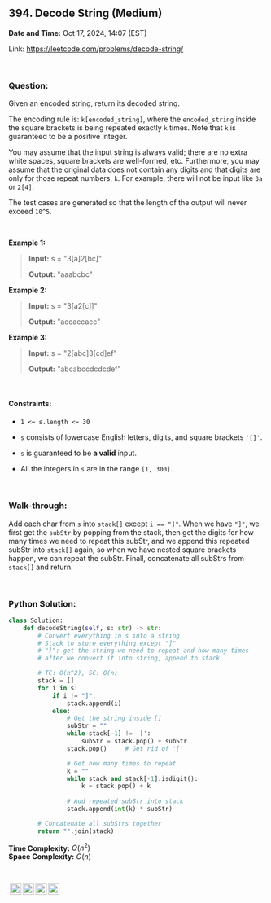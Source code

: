 ## 394. Decode String (Medium)
**Date and Time:** Oct 17, 2024, 14:07 (EST)

Link: https://leetcode.com/problems/decode-string/

<br>

### Question:
Given an encoded string, return its decoded string.

The encoding rule is: `k[encoded_string]`, where the `encoded_string` inside the square brackets is being repeated exactly `k` times. Note that `k` is guaranteed to be a positive integer.

You may assume that the input string is always valid; there are no extra white spaces, square brackets are well-formed, etc. Furthermore, you may assume that the original data does not contain any digits and that digits are only for those repeat numbers, `k`. For example, there will not be input like `3a` or `2[4]`.

The test cases are generated so that the length of the output will never exceed `10^5`.

<br>

**Example 1:**
> **Input:** s = "3[a]2[bc]"
> 
> **Output:** "aaabcbc"

**Example 2:**
> **Input:** s = "3[a2[c]]"
> 
> **Output:** "accaccacc"

**Example 3:**
> **Input:** s = "2[abc]3[cd]ef"
> 
> **Output:** "abcabccdcdcdef"

<br>

#### Constraints:
* `1 <= s.length <= 30`

* `s` consists of lowercase English letters, digits, and square brackets `'[]'`.

* `s` is guaranteed to be **a valid** input.

* All the integers in `s` are in the range `[1, 300]`.

<br>

### Walk-through: 
Add each char from `s` into `stack[]` except `i == "]"`. When we have `"]"`, we first get the `subStr` by popping from the stack, then get the digits for how many times we need to repeat this subStr, and we append this repeated subStr into `stack[]` again, so when we have nested square brackets happen, we can repeat the subStr. Finall, concatenate all subStrs from `stack[]` and return.

<br>

### Python Solution:
```python
class Solution:
    def decodeString(self, s: str) -> str:
        # Convert everything in s into a string
        # Stack to store everything except "]"
        # "]": get the string we need to repeat and how many times
        # after we convert it into string, append to stack

        # TC: O(n^2), SC: O(n)
        stack = []
        for i in s:
            if i != "]":
                stack.append(i)
            else:
                # Get the string inside []
                subStr = ""
                while stack[-1] != '[':
                    subStr = stack.pop() + subStr
                stack.pop()     # Get rid of '['

                # Get how many times to repeat
                k = ""
                while stack and stack[-1].isdigit():
                    k = stack.pop() + k
                
                # Add repeated subStr into stack
                stack.append(int(k) * subStr) 

        # Concatenate all subStrs together
        return "".join(stack)
```
**Time Complexity:** $O(n^2)$ <br>
**Space Complexity:** $O(n)$

<br>

<img style="height:22px!important;margin-left:3px;vertical-align:text-bottom;" src="https://mirrors.creativecommons.org/presskit/icons/cc.svg?ref=chooser-v1" alt="CC BY-NC-SA" title="CC BY-NC-SA"><img style="height:22px!important;margin-left:3px;vertical-align:text-bottom;" src="https://mirrors.creativecommons.org/presskit/icons/by.svg?ref=chooser-v1" alt="BY: credit must be given to the creator" title="BY: credit must be given to the creator"><img style="height:22px!important;margin-left:3px;vertical-align:text-bottom;" src="https://mirrors.creativecommons.org/presskit/icons/nc.svg?ref=chooser-v1" alt="NC: Only noncommercial uses of the work are permitted" title="NC: Only noncommercial uses of the work are permitted"><img style="height:22px!important;margin-left:3px;vertical-align:text-bottom;" src="https://mirrors.creativecommons.org/presskit/icons/sa.svg?ref=chooser-v1" alt="SA: Adaptations must be shared under the same terms" title="SA: Adaptations must be shared under the same terms">